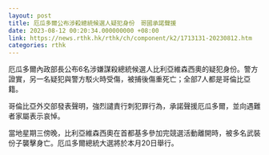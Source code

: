 ```yaml
---
layout: post
title: 厄瓜多爾公布涉殺總統候選人疑犯身份　哥國承諾聲援
date: 2023-08-12 00:20:34.000000000 +08:00
link: https://news.rthk.hk/rthk/ch/component/k2/1713131-20230812.htm
categories: rthk
---
```


厄瓜多爾內政部長公布6名涉嫌謀殺總統候選人比利亞維森西奧的疑犯身份。警方證實，另一名疑犯與警方駁火時受傷，被捕後傷重死亡；全部7人都是哥倫比亞籍。

哥倫比亞外交部發表聲明，強烈譴責行刺犯罪行為，承諾聲援厄瓜多爾，並向遇難者家屬表示哀悼。

當地星期三傍晚，比利亞維森西奧在首都基多參加完競選活動離開時，被多名武裝份子襲擊身亡。厄瓜多爾總統大選將於本月20日舉行。
